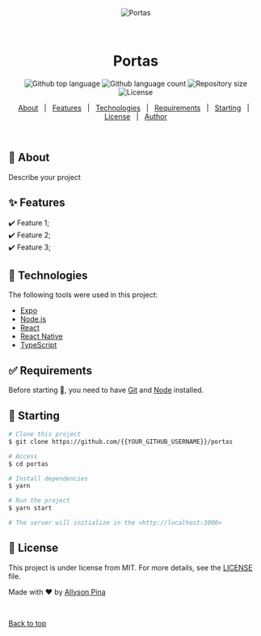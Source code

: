 <div align="center" id="top"> 
  <img src="./.github/app.gif" alt="Portas" />

  &#xa0;

  <!-- <a href="https://portas.netlify.app">Demo</a> -->
</div>

<h1 align="center">Portas</h1>

<p align="center">
  <img alt="Github top language" src="https://img.shields.io/github/languages/top/Allyson777/portas?color=56BEB8">

  <img alt="Github language count" src="https://img.shields.io/github/languages/count/Allyson777/portas?color=56BEB8">

  <img alt="Repository size" src="https://img.shields.io/github/repo-size/Allyson777/portas?color=56BEB8">

  <img alt="License" src="https://img.shields.io/github/license/Allyson777/portas?color=56BEB8">
</p>

<!-- Status -->

<!-- <h4 align="center"> 
	🚧  Portas 🚀 Under construction...  🚧
</h4> 

<hr> -->

<p align="center">
  <a href="#dart-about">About</a> &#xa0; | &#xa0; 
  <a href="#sparkles-features">Features</a> &#xa0; | &#xa0;
  <a href="#rocket-technologies">Technologies</a> &#xa0; | &#xa0;
  <a href="#white_check_mark-requirements">Requirements</a> &#xa0; | &#xa0;
  <a href="#checkered_flag-starting">Starting</a> &#xa0; | &#xa0;
  <a href="#memo-license">License</a> &#xa0; | &#xa0;
  <a href="https://github.com/{{YOUR_GITHUB_USERNAME}}" target="_blank">Author</a>
</p>

<br>

## :dart: About ##

Describe your project

## :sparkles: Features ##

:heavy_check_mark: Feature 1;\
:heavy_check_mark: Feature 2;\
:heavy_check_mark: Feature 3;

## :rocket: Technologies ##

The following tools were used in this project:

- [Expo](https://expo.io/)
- [Node.js](https://nodejs.org/en/)
- [React](https://pt-br.reactjs.org/)
- [React Native](https://reactnative.dev/)
- [TypeScript](https://www.typescriptlang.org/)

## :white_check_mark: Requirements ##

Before starting :checkered_flag:, you need to have [Git](https://git-scm.com) and [Node](https://nodejs.org/en/) installed.

## :checkered_flag: Starting ##

```bash
# Clone this project
$ git clone https://github.com/{{YOUR_GITHUB_USERNAME}}/portas

# Access
$ cd portas

# Install dependencies
$ yarn

# Run the project
$ yarn start

# The server will initialize in the <http://localhost:3000>
```

## :memo: License ##

This project is under license from MIT. For more details, see the [LICENSE](LICENSE.md) file.


Made with :heart: by <a href="https://github.com/Allyson777" target="_blank">Allyson Pina</a>

&#xa0;

<a href="#top">Back to top</a>
